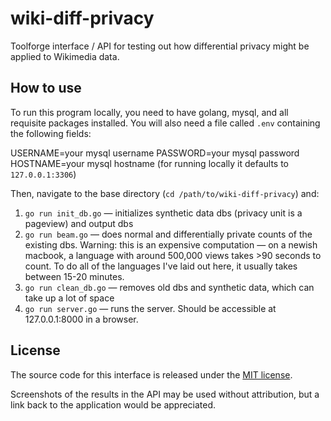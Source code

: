 # wiki-diff-privacy
Toolforge interface / API for testing out how differential privacy might be applied to Wikimedia data. 

## How to use
To run this program locally, you need to have golang, mysql, and all requisite packages installed. You will also need a file called `.env` containing the following fields:

USERNAME=your mysql username
PASSWORD=your mysql password
HOSTNAME=your mysql hostname (for running locally it defaults to `127.0.0.1:3306`)

Then, navigate to the base directory (`cd /path/to/wiki-diff-privacy`) and:
1) `go run init_db.go` — initializes synthetic data dbs (privacy unit is a pageview) and output dbs
2) `go run beam.go` — does normal and differentially private counts of the existing dbs. Warning: this is an expensive computation — on a newish macbook, a language with around 500,000 views takes >90 seconds to count. To do all of the languages I've laid out here, it usually takes between 15-20 minutes.
3) `go run clean_db.go` — removes old dbs and synthetic data, which can take up a lot of space
4) `go run server.go` — runs the server. Should be accessible at 127.0.0.1:8000 in a browser.

## License
The source code for this interface is released under the [MIT license](https://github.com/geohci/wiki-diff-privacy/blob/main/LICENSE).

Screenshots of the results in the API may be used without attribution, but a link back to the application would be appreciated.
